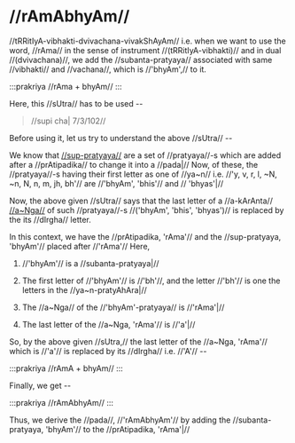 # //rAmAbhyAm//

//tRRitIyA-vibhakti-dvivachana-vivakShAyAm// i.e. when we want to use
the word, //rAma// in the sense of instrument //(tRRitIyA-vibhakti)//
and in dual //(dvivachana)//, we add the //subanta-pratyaya// associated
with same //vibhakti// and //vachana//, which is //'bhyAm',// to it.

:::prakriya
//rAma + bhyAm//
:::

Here, this //sUtra// has to be used --

> //supi cha| 7/3/102//

Before using it, let us try to understand the above //sUtra// --

We know that
[//sup-pratyaya//](#/lsk/subanta/general/subanta-pratyayah) are
a set of //pratyaya//-s which are added after a //prAtipadika// to
change it into a //pada|// Now, of these, the //pratyaya//-s having
their first letter as one of //ya~n// i.e. //'y, v, r, l, ~N, ~n,
N, n, m, jh, bh'// are //'bhyAm', 'bhis'// and // 'bhyas'|//

Now, the above given //sUtra// says that the last letter of a
//a-kArAnta// [//a~Nga//](#/lsk/subanta/general/angam) of such
//pratyaya//-s //('bhyAm', 'bhis', 'bhyas')// is replaced by the its
//dIrgha// letter.

In this context, we have the //prAtipadika, 'rAma'// and the
//sup-pratyaya, 'bhyAm'// placed after //'rAma'// Here,

1. //'bhyAm'// is a //subanta-pratyaya|//

2. The first letter of //'bhyAm'// is //'bh'//, and the letter //'bh'//
   is one the letters in the //ya~n-pratyAhAra|//

3. The //a~Nga// of the //'bhyAm'-pratyaya// is //'rAma'|//

4. The last letter of the //a~Nga, 'rAma'// is //'a'|//

So, by the above given //sUtra,// the last letter of the //a~Nga,
'rAma'// which is //'a'// is replaced by its //dIrgha// i.e. //'A'// --

:::prakriya
//rAmA + bhyAm//
:::

Finally, we get --

:::prakriya
//rAmAbhyAm//
:::

Thus, we derive the //pada//, //'rAmAbhyAm'// by adding the
//subanta-pratyaya, 'bhyAm'// to the //prAtipadika, 'rAma'|//
<!--stackedit_data:
eyJoaXN0b3J5IjpbMTYzMzg3Njg3NV19
-->
